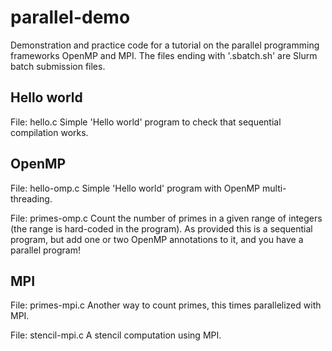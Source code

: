 # parallel-demo
Demonstration and practice code for a tutorial on the parallel programming frameworks
OpenMP and MPI. The files ending with '.sbatch.sh' are Slurm batch submission files.

## Hello world

File: hello.c
Simple 'Hello world' program to check that sequential compilation works.

## OpenMP

File: hello-omp.c
Simple 'Hello world' program with OpenMP multi-threading.

File: primes-omp.c
Count the number of primes in a given range of integers (the range is hard-coded in the program).
As provided this is a sequential program, but add one or two OpenMP annotations to it, and you have
a parallel program!

## MPI

File: primes-mpi.c
Another way to count primes, this times parallelized with MPI.

File: stencil-mpi.c
A stencil computation using MPI.